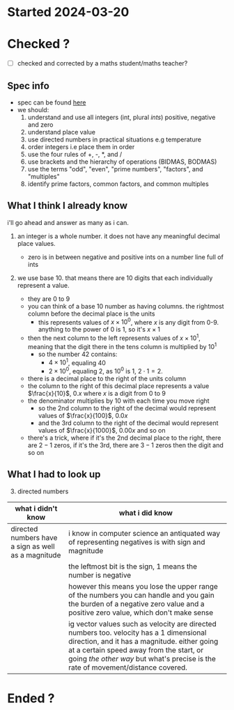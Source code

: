 # Started 2024-03-20

# Checked ?

- [ ] checked and corrected by a maths student/maths teacher?

## Spec info

- spec can be found [here](https://qualifications.pearson.com/content/dam/pdf/International%20GCSE/Mathematics%20A/2016/Specification%20and%20sample%20assessments/International-GCSE-in-Mathematics-Spec-A.pdf)
- we should:
    1. understand and use all integers (int, plural *ints*) positive, negative and zero
    2. understand place value
    3. use directed numbers in practical situations e.g temperature
    4. order integers i.e place them in order
    5. use the four rules of +, -, \*, and /
    6. use brackets and the hierarchy of operations (BIDMAS, BODMAS)
    7. use the terms "odd", "even", "prime numbers", "factors", and "multiples"
    8. identify prime factors, common factors, and common multiples

## What I think I already know

i'll go ahead and answer as many as i can.

1. an integer is a whole number. it does not have any meaningful decimal place values.
    - zero is in between negative and positive ints on a number line full of ints

2. we use base 10. that means there are 10 digits that each individually represent a value.
    - they are 0 to 9
    - you can think of a base 10 number as having columns. the rightmost column before the decimal place is the units
        - this represents values of $x\times{10}^0$, where $x$ is any digit from 0-9. anything to the power of 0 is 1, so it's $x\times{1}$
    - then the next column to the left represents values of $x\times{10}^1$, meaning that the digit there in the tens column is multiplied by $10^1$
        - so the number $42$ contains:
            - $4\times{10}^1$, equaling 40
            - $2\times{10}^0$, equaling 2, as $10^0$ is 1, $2\cdot1 = 2$.
    - there is a decimal place to the right of the units column
    - the column to the right of this decimal place represents a value $\frac{x}{10}$, $0.x$ where $x$ is a digit from 0 to 9
    - the denominator multiplies by 10 with each time you move right
        - so the 2nd column to the right of the decimal would represent values of $\frac{x}{100}$, $0.0x$
        - and the 3rd column to the right of the decimal would represent values of $\frac{x}{1000}$, $0.00x$ and so on
    - there's a trick, where if it's the 2nd decimal place to the right, there are $2-1$ zeros, if it's the 3rd, there are $3-1$ zeros then the digit and so on

## What I had to look up

3. directed numbers

| what i didn't know                                  | what i did know                                                                                                                                                                                                                                                        |
|-----------------------------------------------------|------------------------------------------------------------------------------------------------------------------------------------------------------------------------------------------------------------------------------------------------------------------------|
| directed numbers have a sign as well as a magnitude | i know in computer science an antiquated way of representing negatives is with sign and magnitude                                                                                                                                                                      |
|                                                     | the leftmost bit is the sign, 1 means the number is negative                                                                                                                                                                                                           |
|                                                     | however this means you lose the upper range of the numbers you can handle and you gain the burden of a negative zero value and a positive zero value, which don't make sense                                                                                           |
|                                                     | ig vector values such as velocity are directed numbers too. velocity has a 1 dimensional direction, and it has a magnitude. either going at a certain speed away from the start, or going *the other way* but what's precise is the rate of movement/distance covered. |

# Ended ?
